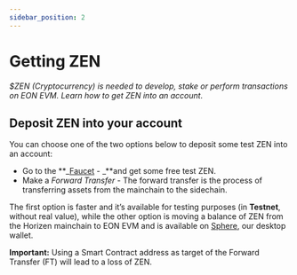 ```yaml
---
sidebar_position: 2
---
```


# Getting ZEN
*$ZEN (Cryptocurrency) is needed to develop, stake or perform transactions on EON EVM. Learn how to get ZEN into an account.*


## Deposit ZEN into your account

You can choose one of the two options below to deposit some test ZEN into an account:


* Go to the **_[Faucet](https://faucet.horizen.io/) - _**and get some free test ZEN.
* Make a *_Forward Transfer_* - The forward transfer is the process of transferring assets from the mainchain to the sidechain.

The first option is faster and it’s available for testing purposes (in **Testnet**, without real value), while the other option is moving a balance of ZEN from the Horizen mainchain to EON EVM and is available on [Sphere](https://github.com/HorizenOfficial/Sphere_by_Horizen/), our desktop wallet.

**Important:** Using a Smart Contract address as target of the Forward Transfer (FT) will lead to a loss of ZEN.
